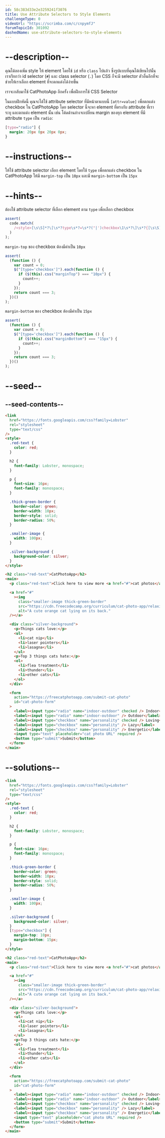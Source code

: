 ```yaml
---
id: 58c383d33e2e3259241f3076
title: Use Attribute Selectors to Style Elements
challengeType: 0
videoUrl: "https://scrimba.com/c/cnpymfJ"
forumTopicId: 301092
dashedName: use-attribute-selectors-to-style-elements
---
```


# --description--

คุณได้ลองเพิ่ม style ให้ element โดยใช้ `id` หรือ `class` ไปแล้ว
ซึ่งรูปแบบที่คุณได้เขียนไปนั้น เราเรียกว่า id selector (`#`) และ class selector (`.`)
โดย CSS ก็จะมี selector ตัวอื่นอีกที่จะช่วยให้เราเลือก element ที่จะตกแต่งได้ง่ายขึ้น

เราจะกลับมาใช้ CatPhotoApp อีกครั้ง เพื่อฝึกการใช้ CSS Selector

ในแบบฝึกหัดนี้ คุณจะได้ใช้ attribute selector ที่มีหน้าตาแบบนี้ `[attr=value]` เพื่อตกแต่ง checkbox ใน CatPhotoApp
โดย selector นี้จะหา element ที่ตรงกับ attribute ที่เราระบุ และตกแต่ง element นั้น
เช่น โค้ดด้านล่างจะเปลี่ยน margin ของทุก element ที่มี attribute `type` เป็น `radio`:

```css
[type="radio"] {
  margin: 20px 0px 20px 0px;
}
```

# --instructions--

ให้ใช้ attribute selector เลือก element โดยใช้ `type`
เพื่อตกแต่ง checkbox ใน CatPhotoApp ให้มี `margin-top` เป็น `10px` และมี `margin-bottom` เป็น `15px`

# --hints--

ต้องใช้ attribute selector ที่เลือก element ตาม `type` เพื่อเลือก checkbox

```js
assert(
  code.match(
    /<style>[\s\S]*?\[\s*?type\s*?=\s*?("|')checkbox\1\s*?\]\s*?{[\s\S]*?}[\s\S]*?<\/style>/gi
  )
);
```

`margin-top` ของ checkbox ต้องมีค่าเป็น `10px`

```js
assert(
  (function () {
    var count = 0;
    $("[type='checkbox']").each(function () {
      if ($(this).css("marginTop") === "10px") {
        count++;
      }
    });
    return count === 3;
  })()
);
```

`margin-bottom` ของ checkbox ต้องมีค่าเป็น `15px`

```js
assert(
  (function () {
    var count = 0;
    $("[type='checkbox']").each(function () {
      if ($(this).css("marginBottom") === "15px") {
        count++;
      }
    });
    return count === 3;
  })()
);
```

# --seed--

## --seed-contents--

```html
<link
  href="https://fonts.googleapis.com/css?family=Lobster"
  rel="stylesheet"
  type="text/css"
/>
<style>
  .red-text {
    color: red;
  }

  h2 {
    font-family: Lobster, monospace;
  }

  p {
    font-size: 16px;
    font-family: monospace;
  }

  .thick-green-border {
    border-color: green;
    border-width: 10px;
    border-style: solid;
    border-radius: 50%;
  }

  .smaller-image {
    width: 100px;
  }

  .silver-background {
    background-color: silver;
  }
</style>

<h2 class="red-text">CatPhotoApp</h2>
<main>
  <p class="red-text">Click here to view more <a href="#">cat photos</a>.</p>

  <a href="#"
    ><img
      class="smaller-image thick-green-border"
      src="https://cdn.freecodecamp.org/curriculum/cat-photo-app/relaxing-cat.jpg"
      alt="A cute orange cat lying on its back."
  /></a>

  <div class="silver-background">
    <p>Things cats love:</p>
    <ul>
      <li>cat nip</li>
      <li>laser pointers</li>
      <li>lasagna</li>
    </ul>
    <p>Top 3 things cats hate:</p>
    <ol>
      <li>flea treatment</li>
      <li>thunder</li>
      <li>other cats</li>
    </ol>
  </div>

  <form
    action="https://freecatphotoapp.com/submit-cat-photo"
    id="cat-photo-form"
  >
    <label><input type="radio" name="indoor-outdoor" checked /> Indoor</label>
    <label><input type="radio" name="indoor-outdoor" /> Outdoor</label><br />
    <label><input type="checkbox" name="personality" checked /> Loving</label>
    <label><input type="checkbox" name="personality" /> Lazy</label>
    <label><input type="checkbox" name="personality" /> Energetic</label><br />
    <input type="text" placeholder="cat photo URL" required />
    <button type="submit">Submit</button>
  </form>
</main>
```

# --solutions--

```html
<link
  href="https://fonts.googleapis.com/css?family=Lobster"
  rel="stylesheet"
  type="text/css"
/>
<style>
  .red-text {
    color: red;
  }

  h2 {
    font-family: Lobster, monospace;
  }

  p {
    font-size: 16px;
    font-family: monospace;
  }

  .thick-green-border {
    border-color: green;
    border-width: 10px;
    border-style: solid;
    border-radius: 50%;
  }

  .smaller-image {
    width: 100px;
  }

  .silver-background {
    background-color: silver;
  }
  [type="checkbox"] {
    margin-top: 10px;
    margin-bottom: 15px;
  }
</style>

<h2 class="red-text">CatPhotoApp</h2>
<main>
  <p class="red-text">Click here to view more <a href="#">cat photos</a>.</p>

  <a href="#"
    ><img
      class="smaller-image thick-green-border"
      src="https://cdn.freecodecamp.org/curriculum/cat-photo-app/relaxing-cat.jpg"
      alt="A cute orange cat lying on its back."
  /></a>

  <div class="silver-background">
    <p>Things cats love:</p>
    <ul>
      <li>cat nip</li>
      <li>laser pointers</li>
      <li>lasagna</li>
    </ul>
    <p>Top 3 things cats hate:</p>
    <ol>
      <li>flea treatment</li>
      <li>thunder</li>
      <li>other cats</li>
    </ol>
  </div>

  <form
    action="https://freecatphotoapp.com/submit-cat-photo"
    id="cat-photo-form"
  >
    <label><input type="radio" name="indoor-outdoor" checked /> Indoor</label>
    <label><input type="radio" name="indoor-outdoor" /> Outdoor</label><br />
    <label><input type="checkbox" name="personality" checked /> Loving</label>
    <label><input type="checkbox" name="personality" /> Lazy</label>
    <label><input type="checkbox" name="personality" /> Energetic</label><br />
    <input type="text" placeholder="cat photo URL" required />
    <button type="submit">Submit</button>
  </form>
</main>
```
